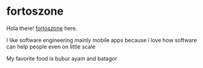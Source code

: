 # fortoszone
Hola there! [fortoszone](https://github.com/fortoszone) here. 

I like software engineering mainly mobile apps because i love how software can help people even on little scale

My favorite food is bubur ayam and batagor